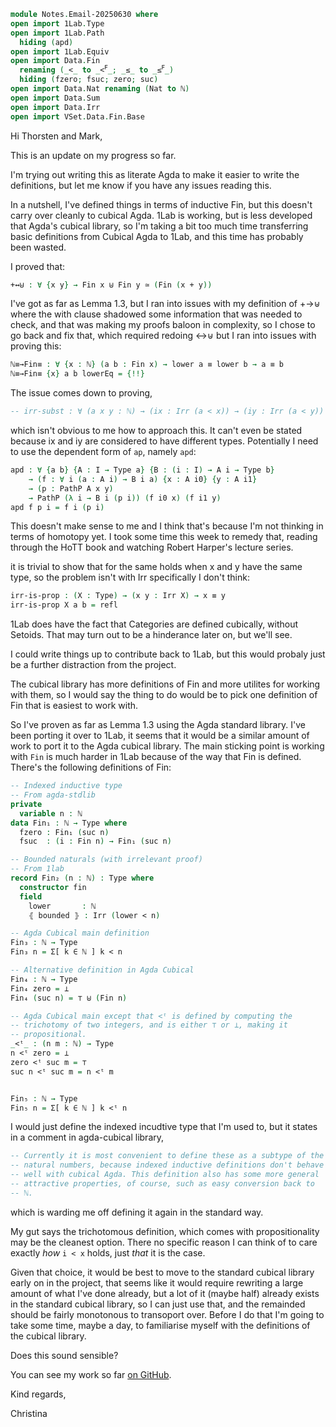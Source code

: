 
```agda
module Notes.Email-20250630 where
open import 1Lab.Type
open import 1Lab.Path
  hiding (apd)
open import 1Lab.Equiv
open import Data.Fin
  renaming (_<_ to _<ꟳ_; _≤_ to _≤ꟳ_)
  hiding (fzero; fsuc; zero; suc)
open import Data.Nat renaming (Nat to ℕ)
open import Data.Sum
open import Data.Irr
open import VSet.Data.Fin.Base
```

Hi Thorsten and Mark,

This is an update on my progress so far.

I'm trying out writing this as literate Agda to make it easier to
write the definitions, but let me know if you have any issues reading
this.

In a nutshell, I've defined things in terms of inductive Fin, but this
doesn't carry over cleanly to cubical Agda. 1Lab is working, but is
less developed that Agda's cubical library, so I'm taking a bit too
much time transferring basic definitions from Cubical Agda to 1Lab,
and this time has probably been wasted.

I proved that:
```agda
+↔⊎ : ∀ {x y} → Fin x ⊎ Fin y ≃ (Fin (x + y))
``` 

I've got as far as Lemma 1.3, but I ran into issues with my definition
of +→⊎ where the with clause shadowed some information that was needed
to check, and that was making my proofs baloon in complexity, so I
chose to go back and fix that, which required redoing ↔⊎ but I ran
into issues with proving this:

```agda
ℕ≡→Fin≡ : ∀ {x : ℕ} (a b : Fin x) → lower a ≡ lower b → a ≡ b
ℕ≡→Fin≡ {x} a b lowerEq = {!!}
```

The issue comes down to proving,

```agda
-- irr-subst : ∀ (a x y : ℕ) → (ix : Irr (a < x)) → (iy : Irr (a < y)) → x ≡ y → ix ≡ iy
```

which isn't obvious to me how to approach this. It can't even be
stated because ix and iy are considered to have different
types. Potentially I need to use the dependent form of `ap`, namely
`apd`:

```agda
apd : ∀ {a b} {A : I → Type a} {B : (i : I) → A i → Type b}
    → (f : ∀ i (a : A i) → B i a) {x : A i0} {y : A i1}
    → (p : PathP A x y)
    → PathP (λ i → B i (p i)) (f i0 x) (f i1 y)
apd f p i = f i (p i)
```

This doesn't make sense to me and I think that's because I'm not
thinking in terms of homotopy yet. I took some time this week to
remedy that, reading through the HoTT book and watching Robert
Harper's lecture series.

it is trivial to show that for the same holds when x and y have the
same type, so the problem isn't with Irr specifically I don't think:

```agda
irr-is-prop : (X : Type) → (x y : Irr X) → x ≡ y
irr-is-prop X a b = refl
```

1Lab does have the fact that Categories are defined cubically, without
Setoids. That may turn out to be a hinderance later on, but we'll see.

I could write things up to contribute back to 1Lab, but this would
probaly just be a further distraction from the project.

The cubical library has more definitions of Fin and more utilites for
working with them, so I would say the thing to do would be to pick one
definition of Fin that is easiest to work with.

So I've proven as far as Lemma 1.3 using the Agda standard library.
I've been porting it over to 1Lab, it seems that it would be a similar
amount of work to port it to the Agda cubical library. The main
sticking point is working with `Fin` is much harder in 1Lab because of
the way that Fin is defined. There's the following definitions of Fin:

```agda
-- Indexed inductive type
-- From agda-stdlib
private
  variable n : ℕ
data Fin₁ : ℕ → Type where
  fzero : Fin₁ (suc n)
  fsuc  : (i : Fin n) → Fin₁ (suc n)

-- Bounded naturals (with irrelevant proof)
-- From 1lab
record Fin₂ (n : ℕ) : Type where
  constructor fin
  field
    lower       : ℕ
    ⦃ bounded ⦄ : Irr (lower < n)

-- Agda Cubical main definition
Fin₃ : ℕ → Type
Fin₃ n = Σ[ k ∈ ℕ ] k < n

-- Alternative definition in Agda Cubical
Fin₄ : ℕ → Type
Fin₄ zero = ⊥
Fin₄ (suc n) = ⊤ ⊎ (Fin n)

-- Agda Cubical main except that <ᵗ is defined by computing the
-- trichotomy of two integers, and is either ⊤ or ⊥, making it
-- propositional.
_<ᵗ_ : (n m : ℕ) → Type
n <ᵗ zero = ⊥
zero <ᵗ suc m = ⊤
suc n <ᵗ suc m = n <ᵗ m


Fin₅ : ℕ → Type
Fin₅ n = Σ[ k ∈ ℕ ] k <ᵗ n
```

I would just define the indexed incudtive type that I'm used to, but
it states in a comment in agda-cubical library,

```agda
-- Currently it is most convenient to define these as a subtype of the
-- natural numbers, because indexed inductive definitions don't behave
-- well with cubical Agda. This definition also has some more general
-- attractive properties, of course, such as easy conversion back to
-- ℕ.
```

which is warding me off defining it again in the standard way.

My gut says the trichotomous definition, which comes with
propositionality may be the cleanest option. There no specific reason
I can think of to care exactly _how_ `i < x` holds, just _that_ it is
the case.

Given that choice, it would be best to move to the standard cubical
library early on in the project, that seems like it would require
rewriting a large amount of what I've done already, but a lot of it
(maybe half) already exists in the standard cubical library, so I can
just use that, and the remainded should be fairly monotonous to
transoport over. Before I do that I'm going to take some time, maybe a
day, to familiarise myself with the definitions of the cubical
library.

Does this sound sensible?

You can see my work so far [on GitHub](https://github.com/cdo256/tmc-agda).

Kind regards,

Christina
